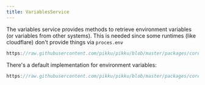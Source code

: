 ```yaml
---
title: VariablesService
---
```


The variables service provides methods to retrieve environment variables (or variables from other systems). This is needed since some runtimes (like cloudflare) don't provide things via `proces.env`

```typescript reference title="variables-service.ts"
https://raw.githubusercontent.com/pikku/pikku/blob/master/packages/core/src/services/variables-service.ts
```

There's a default implementation for environment variables:

```typescript reference title="local-variables.ts"
https://raw.githubusercontent.com/pikku/pikku/blob/master/packages/core/src/services/local-variables.ts
```
